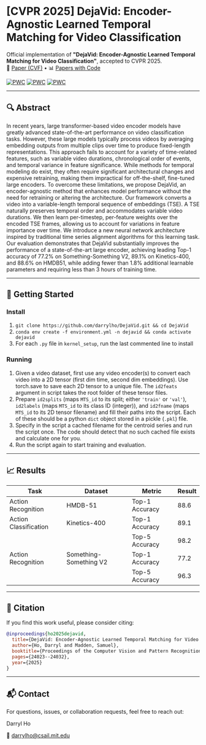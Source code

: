 # [CVPR 2025] DejaVid: Encoder-Agnostic Learned Temporal Matching for Video Classification

Official implementation of **"DejaVid: Encoder-Agnostic Learned Temporal Matching for Video Classification"**, accepted to CVPR 2025.  
📄 [Paper (CVF)](https://openaccess.thecvf.com/content/CVPR2025/html/Ho_DejaVid_Encoder-Agnostic_Learned_Temporal_Matching_for_Video_Classification_CVPR_2025_paper.html) • 📊 [Papers with Code](https://paperswithcode.com/paper/dejavid-encoder-agnostic-learned-temporal)

[![PWC](https://img.shields.io/endpoint.svg?url=https://paperswithcode.com/badge/dejavid-encoder-agnostic-learned-temporal/action-recognition-in-videos-on-something)](https://paperswithcode.com/sota/action-recognition-in-videos-on-something?p=dejavid-encoder-agnostic-learned-temporal)
[![PWC](https://img.shields.io/endpoint.svg?url=https://paperswithcode.com/badge/dejavid-encoder-agnostic-learned-temporal/action-recognition-in-videos-on-hmdb-51)](https://paperswithcode.com/sota/action-recognition-in-videos-on-hmdb-51?p=dejavid-encoder-agnostic-learned-temporal)
[![PWC](https://img.shields.io/endpoint.svg?url=https://paperswithcode.com/badge/dejavid-encoder-agnostic-learned-temporal/action-classification-on-kinetics-400)](https://paperswithcode.com/sota/action-classification-on-kinetics-400?p=dejavid-encoder-agnostic-learned-temporal)


---

## 🔍 Abstract

In recent years, large transformer-based video encoder models have greatly advanced state-of-the-art performance on video classification tasks. However, these large models typically process videos by averaging embedding outputs from multiple clips over time to produce fixed-length representations. This approach fails to account for a variety of time-related features, such as variable video durations, chronological order of events, and temporal variance in feature significance. While methods for temporal modeling do exist, they often require significant architectural changes and expensive retraining, making them impractical for off-the-shelf, fine-tuned large encoders. To overcome these limitations, we propose DejaVid, an encoder-agnostic method that enhances model performance without the need for retraining or altering the architecture. Our framework converts a video into a variable-length temporal sequence of embeddings (TSE). A TSE naturally preserves temporal order and accommodates variable video durations. We then learn per-timestep, per-feature weights over the encoded TSE frames, allowing us to account for variations in feature importance over time. We introduce a new neural network architecture inspired by traditional time series alignment algorithms for this learning task. Our evaluation demonstrates that DejaVid substantially improves the performance of a state-of-the-art large encoder, achieving leading Top-1 accuracy of 77.2% on Something-Something V2, 89.1% on Kinetics-400, and 88.6% on HMDB51, while adding fewer than 1.8% additional learnable parameters and requiring less than 3 hours of training time. 

---

## 🚀 Getting Started

### Install
1. `git clone https://github.com/darrylho/DejaVid.git && cd DejaVid`
2. `conda env create -f environment.yml -n dejavid && conda activate dejavid`
3. For each `.py` file in `kernel_setup`, run the last commented line to install

### Running
1. Given a video dataset, first use any video encoder(s) to convert each video into a 2D tensor (first dim time, second dim embeddings). Use torch.save to save each 2D tensor to a unique file. The `id2feats` argument in script takes the root folder of these tensor files.
2. Prepare `id2splits` (maps `MTS_id` to its split; either `'train'` or `'val'`), `id2labels` (maps `MTS_id` to its class ID (integer)), and `id2fname` (maps `MTS_id` to its 2D tensor filename) and fill their paths into the script. Each of these should be a python `dict` object stored in a pickle (`.pkl`) file. 
3. Specify in the script a cached filename for the centroid series and run the script once. The code should detect that no such cached file exists and calculate one for you.
4. Run the script again to start training and evaluation.

---
## 📈 Results

| Task                  | Dataset               | Metric                      | Result |
|-----------------------|------------------------|------------------------------|---------|
| Action Recognition    | HMDB-51                | Top-1 Accuracy       | 88.6    |
| Action Classification | Kinetics-400           | Top-1 Accuracy               | 89.1    |
|                       |                        | Top-5 Accuracy               | 98.2    |
| Action Recognition    | Something-Something V2 | Top-1 Accuracy               | 77.2    |
|                       |                        | Top-5 Accuracy               | 96.3    |

---
## 📜 Citation

If you find this work useful, please consider citing:

```bibtex 
@inproceedings{ho2025dejavid,
  title={DejaVid: Encoder-Agnostic Learned Temporal Matching for Video Classification},
  author={Ho, Darryl and Madden, Samuel},
  booktitle={Proceedings of the Computer Vision and Pattern Recognition Conference},
  pages={24023--24032},
  year={2025}
}
```

---

## 📬 Contact

For questions, issues, or collaboration requests, feel free to reach out:

Darryl Ho

📧 darrylho@csail.mit.edu
